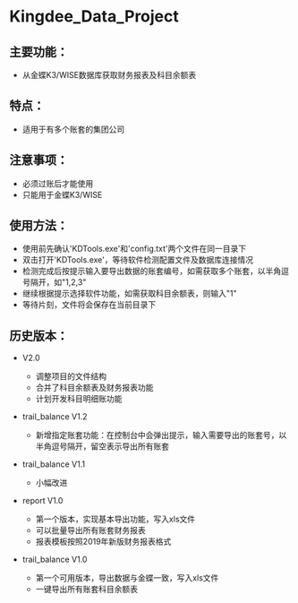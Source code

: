 # Kingdee_Data_Project
## 主要功能：
* 从金蝶K3/WISE数据库获取财务报表及科目余额表

## 特点：
* 适用于有多个账套的集团公司

## 注意事项：
* 必须过账后才能使用
* 只能用于金蝶K3/WISE

## 使用方法：
* 使用前先确认'KDTools.exe'和'config.txt'两个文件在同一目录下
* 双击打开'KDTools.exe'，等待软件检测配置文件及数据库连接情况
* 检测完成后按提示输入要导出数据的账套编号，如需获取多个账套，以半角逗号隔开，如"1,2,3"
* 继续根据提示选择软件功能，如需获取科目余额表，则输入"1"
* 等待片刻，文件将会保存在当前目录下

## 历史版本：
+ V2.0
  - 调整项目的文件结构
  - 合并了科目余额表及财务报表功能
  - 计划开发科目明细账功能

+ trail_balance V1.2
  - 新增指定账套功能：在控制台中会弹出提示，输入需要导出的账套号，以半角逗号隔开，留空表示导出所有账套

+ trail_balance V1.1
  - 小幅改进

+ report V1.0
  - 第一个版本，实现基本导出功能，写入xls文件
  - 可以批量导出所有账套财务报表
  - 报表模板按照2019年新版财务报表格式

+ trail_balance V1.0
  - 第一个可用版本，导出数据与金蝶一致，写入xls文件
  - 一键导出所有账套科目余额表

